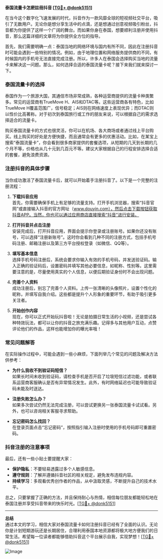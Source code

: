 **泰国流量卡怎麽註冊抖音 [[TG💪+ @donk5151](https://t.me/s/donk5151)]**

在当今这个数字化飞速发展的时代，抖音作为一款风靡全球的短视频社交平台，吸引了无数用户。无论你是想分享生活中的点滴，还是想通过创意视频吸引粉丝，抖音都为你提供了这样一个广阔的舞台。而如果你身在泰国，想要顺利注册并使用抖音，那么这篇详细的文章将为你提供全方位的指导。

首先，我们需要明确一点：泰国当地的网络环境与国内有所不同，因此在注册抖音时可能会遇到一些特别的情况。例如，由于地理位置和网络服务提供商的不同，有时候国内的手机号无法直接完成注册。所以，许多人在泰国会选择购买当地的流量卡来解决这一问题。那么，如何选择合适的泰国流量卡呢？接下来我们就来探讨一下。

### 泰国流量卡的选择

泰国作为一个旅游大国，其通信市场非常成熟，各种运营商提供的流量卡种类繁多。常见的运营商有TrueMove H、AIS和DTAC等。这些运营商各有特色，比如TrueMove H覆盖范围广，信号稳定；AIS则在网络速度上表现优异；而DTAC则以性价比高著称。对于初次到泰国旅行或工作的朋友来说，可以根据自己的需求选择适合的流量卡。

购买泰国流量卡的方式也很灵活，你可以在机场、各大商场或者通过线上平台购买。线上购买的好处是方便快捷，而且通常会有更多的优惠活动。比如，在某宝上搜索“泰国流量卡”，你会看到很多商家提供的套餐选项，从短期的几天到长期的几个月不等，价格也从几十元到几百元不等。建议大家根据自己的行程安排选择合适的套餐，避免浪费资源。

### 注册抖音的具体步骤

当你成功激活了泰国流量卡后，就可以开始着手注册抖音了。以下是一个完整的注册流程：

1. **下载抖音应用**  
   首先，你需要确保手机上有足够的流量支持。打开手机浏览器，搜索“抖音官网”或直接输入抖音的官方网址（www.douyin.com），然后点击下载按钮获取抖音APP。当然，你也可以通过应用商店直接搜索“抖音”进行安装。

2. **打开抖音并点击注册**  
   安装完成后，打开抖音应用，界面会提示你登录或注册账号。如果你还没有账号，可以选择“注册新账号”。这时你会看到几种不同的注册方式，包括手机号码注册、邮箱注册以及第三方平台授权登录（如微信、QQ等）。

3. **填写基本信息**  
   选择手机号码注册后，系统会要求你输入有效的手机号码，并发送验证码。输入正确的验证码后，设置密码并填写其他必要信息，如昵称、性别等。这里需要注意的是，尽量使用真实的个人信息，以便后期验证身份时不会出现问题。

4. **完善个人资料**  
   成功注册后，别忘了完善个人资料。上传一张清晰的头像照片，设置个性化的昵称，并填写自我介绍。这些都是提升个人形象的重要环节，有助于吸引更多关注者。

5. **开始创作内容**  
   现在，你可以正式开始玩抖音啦！无论是拍摄日常生活的小视频，还是尝试各种特效玩法，都可以让你的抖音之旅充满乐趣。记得多与其他用户互动，点赞评论他们的作品，这样也能增加你的曝光率哦！

### 常见问题解答

在实际操作过程中，可能会遇到一些小麻烦，下面列举几个常见的问题及解决方法供参考：

- **为什么我收不到验证码短信？**  
  如果长时间未收到验证码，请检查手机是否开启了垃圾短信过滤功能，或者联系运营商客服确认是否有异常情况发生。此外，有时网络延迟也可能导致验证码未能及时送达。

- **注册失败怎么办？**  
  如果多次尝试仍然无法完成注册，可以尝试更换另一张泰国流量卡试试看。另外，也可以咨询相关客服寻求帮助。

- **忘记密码怎么找回？**  
  在登录页面点击“忘记密码”，按照指引输入注册时使用的手机号码即可重置密码。

### 抖音注册的注意事项

最后，还有一些小贴士要提醒大家：

- **保护隐私**：不要轻易透露过多个人敏感信息。
- **遵守规则**：了解并遵循抖音社区的相关规定，避免发布违规内容。
- **持续学习**：多观看优秀创作者的作品，从中汲取灵感，不断提升自己的技术水平。

总之，只要掌握了正确的方法，并且保持耐心与热情，相信每位朋友都能轻松地在泰国注册并享受抖音带来的快乐时光。[[TG💪+ @donk5151](https://t.me/s/donk5151)]

---

**总结**  
通过本文的学习，相信大家对泰国流量卡如何注册抖音已经有了全面的认识。无论你是计划短期游玩还是长期居住，合理利用泰国本地资源都将极大地方便我们的日常生活。希望每一位读者都能够借助抖音这个平台展示自我，实现梦想！[[TG💪+ @donk5151](https://t.me/s/donk5151)]  

![Image](https://i.postimg.cc/rwNCRYN7/Snipaste-2025-04-30-17-27-05.png)